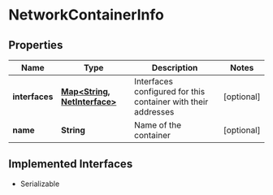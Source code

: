 

# NetworkContainerInfo


## Properties

| Name | Type | Description | Notes |
|------------ | ------------- | ------------- | -------------|
|**interfaces** | [**Map&lt;String, NetInterface&gt;**](NetInterface.md) | Interfaces configured for this container with their addresses |  [optional] |
|**name** | **String** | Name of the container |  [optional] |


## Implemented Interfaces

* Serializable


